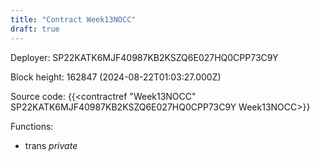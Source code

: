 ```yaml
---
title: "Contract Week13NOCC"
draft: true
---
```

Deployer: SP22KATK6MJF40987KB2KSZQ6E027HQ0CPP73C9Y


 



Block height: 162847 (2024-08-22T01:03:27.000Z)

Source code: {{<contractref "Week13NOCC" SP22KATK6MJF40987KB2KSZQ6E027HQ0CPP73C9Y Week13NOCC>}}

Functions:

* trans _private_
